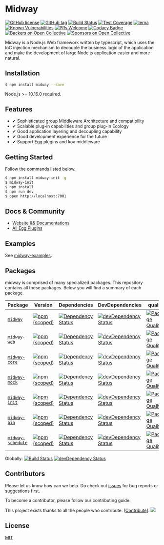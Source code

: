# Midway


[![GitHub license](https://img.shields.io/badge/license-MIT-blue.svg)](https://github.com/midwayjs/midway/blob/master/LICENSE)
[![GitHub tag](https://img.shields.io/github/tag/midwayjs/midway.svg)]()
[![Build Status](https://travis-ci.org/midwayjs/midway.svg?branch=develop)](https://travis-ci.org/midwayjs/midway)
[![Test Coverage](https://img.shields.io/codecov/c/github/midwayjs/midway/master.svg)](https://codecov.io/gh/midwayjs/midway/branch/master)
[![lerna](https://img.shields.io/badge/maintained%20with-lerna-cc00ff.svg)](https://lernajs.io/)
[![Known Vulnerabilities](https://snyk.io/test/npm/midway/badge.svg)](https://snyk.io/test/npm/midway)
[![PRs Welcome](https://img.shields.io/badge/PRs-welcome-brightgreen.svg)](https://github.com/midwayjs/midway/pulls)
[![Codacy Badge](https://api.codacy.com/project/badge/Grade/856737478fa94e78bce39d5fc2315cec)](https://www.codacy.com/app/czy88840616/midway?utm_source=github.com&amp;utm_medium=referral&amp;utm_content=midwayjs/midway&amp;utm_campaign=Badge_Grade)
[![Backers on Open Collective](https://opencollective.com/midway/backers/badge.svg)](#backers) [![Sponsors on Open Collective](https://opencollective.com/midway/sponsors/badge.svg)](#sponsors)

Midway is a Node.js Web framework written by typescript, which uses the IoC injection mechanism to decouple the business logic of the application and make the development of large Node.js application easier and more natural.

## Installation

```bash
$ npm install midway --save
```
Node.js >= 10.16.0 required.

## Features

- ✔︎ Sophisticated group Middleware Architecture and compatibility
- ✔︎ Scalable plug-in capabilities and group plug-in Ecology
- ✔︎ Good application layering and decoupling capability
- ✔︎ Good development experience for the future
- ✔︎ Support Egg plugins and koa middleware


## Getting Started

Follow the commands listed below.

```bash
$ npm install midway-init -g
$ midway-init
$ npm install
$ npm run dev
$ open http://localhost:7001
```

## Docs & Community

- [Website && Documentations](https://midwayjs.org/midway/)
- [All Egg Plugins](https://github.com/search?q=topic%3Aegg-plugin&type=Repositories)

## Examples

See [midway-examples](https://github.com/midwayjs/midway-examples).

## Packages

midway is comprised of many specialized packages. This repository contains all these packages. Below you will find a summary of each package.

| Package | Version | Dependencies | DevDependencies | quality |
|--------|-------|------------|----------|----------|
| [`midway`] | [![npm (scoped)](https://img.shields.io/npm/v/midway.svg?maxAge=86400)](https://github.com/midwayjs/midway/tree/master/packages/midway/CHANGELOG.md) | [![Dependency Status](https://david-dm.org/midwayjs/midway.svg?path=packages/midway)](https://david-dm.org/midwayjs/midway.svg?path=packages/midway) | [![devDependency Status](https://david-dm.org/midwayjs/midway/dev-status.svg?path=packages/midway)](https://david-dm.org/midwayjs/midway?path=packages/midway#info=devDependencies) | [![Package Quality](https://npm.packagequality.com/shield/midway.svg)](https://packagequality.com/#?package=midway) |
| [`midway-web`] | [![npm (scoped)](https://img.shields.io/npm/v/midway-web.svg?maxAge=86400)](https://github.com/midwayjs/midway/tree/master/midway-web/CHANGELOG.md) | [![Dependency Status](https://david-dm.org/midwayjs/midway.svg?path=packages/midway-web)](https://david-dm.org/midwayjs/midway.svg?path=packages/midway-web) | [![devDependency Status](https://david-dm.org/midwayjs/midway/dev-status.svg?path=packages/midway-web)](https://david-dm.org/midwayjs/midway?path=packages/midway-web#info=devDependencies) | [![Package Quality](https://npm.packagequality.com/shield/midway-web.svg)](https://packagequality.com/#?package=midway-web)| 
| [`midway-core`] | [![npm (scoped)](https://img.shields.io/npm/v/midway-core.svg?maxAge=86400)](https://github.com/midwayjs/midway/tree/master/midway-core/CHANGELOG.md) | [![Dependency Status](https://david-dm.org/midwayjs/midway.svg?path=packages/midway-core)](https://david-dm.org/midwayjs/midway.svg?path=packages/midway-core) | [![devDependency Status](https://david-dm.org/midwayjs/midway/dev-status.svg?path=packages/midway-core)](https://david-dm.org/midwayjs/midway?path=packages/midway-core#info=devDependencies) | [![Package Quality](https://npm.packagequality.com/shield/midway-core.svg)](https://packagequality.com/#?package=midway-core) |
| [`midway-mock`] | [![npm (scoped)](https://img.shields.io/npm/v/midway-mock.svg?maxAge=86400)](https://github.com/midwayjs/midway/tree/master/midway-mock/CHANGELOG.md) | [![Dependency Status](https://david-dm.org/midwayjs/midway.svg?path=packages/midway-mock)](https://david-dm.org/midwayjs/midway.svg?path=packages/midway-mock) | [![devDependency Status](https://david-dm.org/midwayjs/midway/dev-status.svg?path=packages/midway-mock)](https://david-dm.org/midwayjs/midway?path=packages/midway-mock#info=devDependencies) | [![Package Quality](https://npm.packagequality.com/shield/midway-mock.svg)](https://packagequality.com/#?package=midway-mock) |
| [`midway-init`] | [![npm (scoped)](https://img.shields.io/npm/v/midway-init.svg?maxAge=86400)](https://github.com/midwayjs/midway/tree/master/midway-init/CHANGELOG.md) | [![Dependency Status](https://david-dm.org/midwayjs/midway.svg?path=packages/midway-init)](https://david-dm.org/midwayjs/midway.svg?path=packages/midway-init) |  [![devDependency Status](https://david-dm.org/midwayjs/midway/dev-status.svg?path=packages/midway-init)](https://david-dm.org/midwayjs/midway?path=packages/midway-init#info=devDependencies) | [![Package Quality](https://npm.packagequality.com/shield/midway-init.svg)](https://packagequality.com/#?package=midway-init) |
| [`midway-bin`] | [![npm (scoped)](https://img.shields.io/npm/v/midway-bin.svg?maxAge=86400)](https://github.com/midwayjs/midway/tree/master/midway-bin/CHANGELOG.md) | [![Dependency Status](https://david-dm.org/midwayjs/midway.svg?path=packages/midway-bin)](https://david-dm.org/midwayjs/midway.svg?path=packages/midway-bin) | [![devDependency Status](https://david-dm.org/midwayjs/midway/dev-status.svg?path=packages/midway-bin)](https://david-dm.org/midwayjs/midway?path=packages/midway-bin#info=devDependencies) | [![Package Quality](https://npm.packagequality.com/shield/midway-bin.svg)](https://packagequality.com/#?package=midway-bin) |
| [`midway-schedule`] | [![npm (scoped)](https://img.shields.io/npm/v/midway-schedule.svg?maxAge=86400)](https://github.com/midwayjs/midway/tree/master/midway-schedule/CHANGELOG.md) | [![Dependency Status](https://david-dm.org/midwayjs/midway.svg?path=packages/midway-schedule)](https://david-dm.org/midwayjs/midway.svg?path=packages/midway-schedule) | [![devDependency Status](https://david-dm.org/midwayjs/midway/dev-status.svg?path=packages/midway-schedule)](https://david-dm.org/midwayjs/midway?path=packages/midway-schedule#info=devDependencies) | [![Package Quality](https://npm.packagequality.com/shield/midway-schedule.svg)](https://packagequality.com/#?package=midway-schedule)|

Globally: [![Build Status](https://img.shields.io/travis/midwayjs/midway/master.svg?style=flat)](https://travis-ci.org/midwayjs/midway) [![devDependency Status](https://david-dm.org/midwayjs/midway/dev-status.svg)](https://david-dm.org/midwayjs/midway#info=devDependencies)

## Contributors

Please let us know how can we help. Do check out [issues](http://github.com/midwayjs/midway/issues) for bug reports or suggestions first.

To become a contributor, please follow our contributing guide.

This project exists thanks to all the people who contribute. [[Contribute](CONTRIBUTING.md)].
<a href="https://github.com/midwayjs/midway/graphs/contributors"><img src="https://opencollective.com/midway/contributors.svg?width=890&button=false" /></a>

## License

[MIT](http://github.com/midwayjs/midway/blob/master/LICENSE)


[`midway`]: https://github.com/midwayjs/midway/tree/master/packages/midway
[`midway-web`]: https://github.com/midwayjs/midway/tree/master/packages/midway-web
[`midway-core`]: https://github.com/midwayjs/midway/tree/master/packages/midway-core
[`midway-mock`]: https://github.com/midwayjs/midway/tree/master/packages/midway-mock
[`midway-init`]: https://github.com/midwayjs/midway/tree/master/packages/midway-init
[`midway-bin`]: https://github.com/midwayjs/midway/tree/master/packages/midway-bin
[`midway-schedule`]: https://github.com/midwayjs/midway/tree/master/packages/midway-schedule
